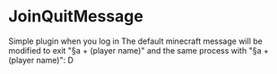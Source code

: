 # JoinQuitMessage
 Simple plugin when you log in The default minecraft message will be modified to exit "§a + (player name)" and the same process with "§a + (player name)": D
